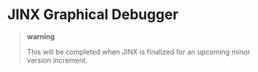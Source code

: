 JINX Graphical Debugger
=======================

> **warning**
>
> This will be completed when JINX is finalized for an upcoming minor
> version increment.
